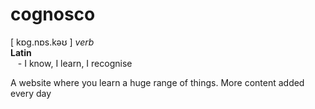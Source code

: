 # cognosco
[ kɒɡ.nɒs.kəʊ ] _verb_<br>
**Latin**
<br>
&nbsp;&nbsp;&nbsp;\- I know, I learn, I recognise

A website where you learn a huge range of things. More content added every day

